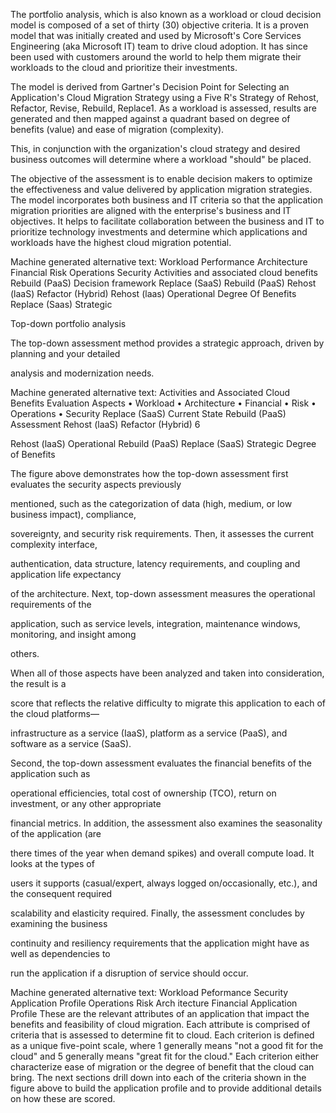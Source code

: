 The portfolio analysis, which is also known as a workload or cloud decision model is composed of a set of thirty (30) objective criteria.  It is a proven model that was initially created and used by Microsoft's Core Services Engineering (aka Microsoft IT) team to drive cloud adoption.  It has since been used with customers around the world to help them migrate their workloads to the cloud and prioritize their investments. 

The model is derived from Gartner's Decision Point for Selecting an Application's Cloud Migration Strategy using a Five R's Strategy of Rehost, Refactor, Revise, Rebuild, Replace1.  As a workload is assessed, results are generated and then mapped against a quadrant based on degree of benefits (value) and ease of migration (complexity). 

This, in conjunction with the organization's cloud strategy and desired business outcomes will determine where a workload "should" be placed. 

The objective of the assessment is to enable decision makers to optimize the effectiveness and value delivered by application migration strategies. The model incorporates both business and IT criteria so that the application migration priorities are aligned with the enterprise's business and IT objectives. It helps to facilitate collaboration between the business and IT to prioritize technology investments and determine which applications and workloads have the highest cloud migration potential. 

 

Machine generated alternative text:
Workload 
Performance 
Architecture 
Financial 
Risk 
Operations 
Security 
Activities and associated cloud benefits 
Rebuild 
(PaaS) 
Decision 
framework 
Replace (SaaS) 
Rebuild (PaaS) 
Rehost (laaS) 
Refactor (Hybrid) 
Rehost 
(laas) 
Operational 
Degree Of Benefits 
Replace 
(Saas) 
Strategic 
 

 

 

 

Top-down portfolio analysis 

The top-down assessment method provides a strategic approach, driven by planning and your detailed 

analysis and modernization needs. 

 

Machine generated alternative text:
Activities and Associated Cloud Benefits 
Evaluation Aspects 
• Workload 
• Architecture 
• Financial 
• Risk 
• Operations 
• Security 
Replace (SaaS) 
Current State Rebuild (PaaS) 
Assessment 
Rehost (laaS) 
Refactor (Hybrid) 
6 
> 
Rehost 
(laaS) 
Operational 
Rebuild 
(PaaS) 
Replace 
(SaaS) 
Strategic 
Degree of Benefits 
 

The figure above demonstrates how the top-down assessment first evaluates the security aspects previously 

mentioned, such as the categorization of data (high, medium, or low business impact), compliance, 

sovereignty, and security risk requirements. Then, it assesses the current complexity interface, 

authentication, data structure, latency requirements, and coupling and application life expectancy 

of the architecture. Next, top-down assessment measures the operational requirements of the 

application, such as service levels, integration, maintenance windows, monitoring, and insight among 

others.  

 

When all of those aspects have been analyzed and taken into consideration, the result is a 

score that reflects the relative difficulty to migrate this application to each of the cloud platforms— 

infrastructure as a service (IaaS), platform as a service (PaaS), and software as a service (SaaS). 

 

Second, the top-down assessment evaluates the financial benefits of the application such as 

operational efficiencies, total cost of ownership (TCO), return on investment, or any other appropriate 

financial metrics. In addition, the assessment also examines the seasonality of the application (are 

there times of the year when demand spikes) and overall compute load. It looks at the types of 

users it supports (casual/expert, always logged on/occasionally, etc.), and the consequent required 

scalability and elasticity required. Finally, the assessment concludes by examining the business 

continuity and resiliency requirements that the application might have as well as dependencies to 

run the application if a disruption of service should occur. 

 

Machine generated alternative text:
Workload 
Peformance 
Security 
Application Profile 
Operations 
Risk 
Arch itecture 
Financial 
Application 
Profile 
These are the relevant attributes of an application 
that impact the benefits and feasibility of cloud 
migration. Each attribute is comprised of criteria 
that is assessed to determine fit to cloud. 
Each criterion is defined as a unique five-point 
scale, where 1 generally means "not a good fit for 
the cloud" and 5 generally means "great fit for the 
cloud." 
Each criterion either characterize ease of 
migration or the degree of benefit that the cloud 
can bring. 
The next sections drill down into each of the criteria shown in the figure above to build the application profile and to provide additional details on how these are scored. 
